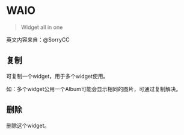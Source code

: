 # WAIO

> Widget all in one

英文内容来自：@SorryCC

## 复制

可复制一个widget，用于多个widget使用。

如：多个widget公用一个Album可能会显示相同的图片，可通过复制解决。

## 删除

删除这个widget。